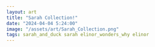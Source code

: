 ```yaml
---
layout: art
title: "Sarah Collection!"
date: "2024-04-04 5:24:00"
image: "/assets/art/Sarah_Collection.png"
tags: sarah_and_duck sarah elinor_wonders_why elinor
---
```


